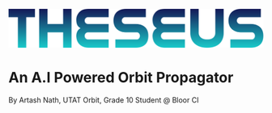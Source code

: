 ![logo](https://github.com/spacesys-finch/THESEUS/blob/main/Media/THESEUS_FONT_NOBCKG.png)

# An A.I Powered Orbit Propagator
By Artash Nath, UTAT Orbit, Grade 10 Student @ Bloor CI
